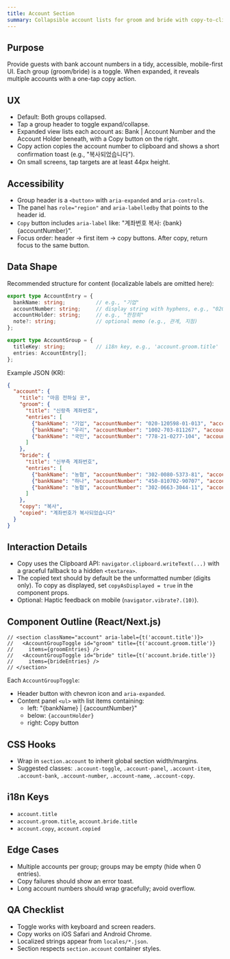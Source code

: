 ```yaml
---
title: Account Section
summary: Collapsible account lists for groom and bride with copy-to-clipboard.
---
```


## Purpose
Provide guests with bank account numbers in a tidy, accessible, mobile-first UI. Each group (groom/bride) is a toggle. When expanded, it reveals multiple accounts with a one-tap copy action.

## UX
- Default: Both groups collapsed.
- Tap a group header to toggle expand/collapse.
- Expanded view lists each account as: Bank | Account Number and the Account Holder beneath, with a Copy button on the right.
- Copy action copies the account number to clipboard and shows a short confirmation toast (e.g., "복사되었습니다").
- On small screens, tap targets are at least 44px height.

## Accessibility
- Group header is a `<button>` with `aria-expanded` and `aria-controls`.
- The panel has `role="region"` and `aria-labelledby` that points to the header id.
- `Copy` button includes `aria-label` like: "계좌번호 복사: {bank} {accountNumber}".
- Focus order: header → first item → copy buttons. After copy, return focus to the same button.

## Data Shape
Recommended structure for content (localizable labels are omitted here):
```ts
export type AccountEntry = {
  bankName: string;          // e.g., "기업"
  accountNumber: string;     // display string with hyphens, e.g., "020-120598-01-013"
  accountHolder: string;     // e.g., "한창희"
  note?: string;             // optional memo (e.g., 관계, 지점)
};

export type AccountGroup = {
  titleKey: string;          // i18n key, e.g., 'account.groom.title'
  entries: AccountEntry[];
};
```

Example JSON (KR):
```json
{
  "account": {
    "title": "마음 전하실 곳",
    "groom": {
      "title": "신랑측 계좌번호",
      "entries": [
        {"bankName": "기업", "accountNumber": "020-120598-01-013", "accountHolder": "한창희"},
        {"bankName": "우리", "accountNumber": "1002-703-811267", "accountHolder": "한상열"},
        {"bankName": "국민", "accountNumber": "778-21-0277-104", "accountHolder": "김경임"}
      ]
    },
    "bride": {
      "title": "신부측 계좌번호",
      "entries": [
        {"bankName": "농협", "accountNumber": "302-0080-5373-81", "accountHolder": "박지연"},
        {"bankName": "하나", "accountNumber": "450-810702-90707", "accountHolder": "박창권"},
        {"bankName": "농협", "accountNumber": "302-0663-3044-11", "accountHolder": "한순옥"}
      ]
    },
    "copy": "복사",
    "copied": "계좌번호가 복사되었습니다"
  }
}
```

## Interaction Details
- Copy uses the Clipboard API: `navigator.clipboard.writeText(...)` with a graceful fallback to a hidden `<textarea>`.
- The copied text should by default be the unformatted number (digits only). To copy as displayed, set `copyAsDisplayed = true` in the component props.
- Optional: Haptic feedback on mobile (`navigator.vibrate?.(10)`).

## Component Outline (React/Next.js)
```tsx
// <section className="account" aria-label={t('account.title')}>
//   <AccountGroupToggle id="groom" title={t('account.groom.title')}
//     items={groomEntries} />
//   <AccountGroupToggle id="bride" title={t('account.bride.title')}
//     items={brideEntries} />
// </section>
```

Each `AccountGroupToggle`:
- Header button with chevron icon and `aria-expanded`.
- Content panel `<ul>` with list items containing:
  - left: "{bankName} | {accountNumber}"
  - below: `{accountHolder}`
  - right: Copy button

## CSS Hooks
- Wrap in `section.account` to inherit global section width/margins.
- Suggested classes: `.account-toggle`, `.account-panel`, `.account-item`, `.account-bank`, `.account-number`, `.account-name`, `.account-copy`.

## i18n Keys
- `account.title`
- `account.groom.title`, `account.bride.title`
- `account.copy`, `account.copied`

## Edge Cases
- Multiple accounts per group; groups may be empty (hide when 0 entries).
- Copy failures should show an error toast.
- Long account numbers should wrap gracefully; avoid overflow.

## QA Checklist
- Toggle works with keyboard and screen readers.
- Copy works on iOS Safari and Android Chrome.
- Localized strings appear from `locales/*.json`.
- Section respects `section.account` container styles.
